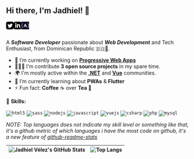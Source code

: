 ## Hi there, I'm Jadhiel! 👋

<a href="https://twitter.com/JadhielV">
    <img align="left" alt="Jadhiel Vélez | Twitter" width="21px" src="https://raw.githubusercontent.com/Jadhielv/Jadhielv/master/assets/twitter.png" />
</a>
<a href="https://www.linkedin.com/in/jadhielv/">
    <img align="left" alt="Jadhiel Vélez | LinkedIn" width="21px" src="https://raw.githubusercontent.com/Jadhielv/Jadhielv/master/assets/linkedin.png" />
</a>
<a href="https://www.freecodecamp.org/jadhielv">
    <img align="left" alt="Jadhiel Vélez | freeCodeCamp" width="21px" src="https://raw.githubusercontent.com/Jadhielv/Jadhielv/master/assets/freecodecamp.png" />
</a>

<br />
<br />

A <em>**Software Developer**</em> passionate about <em>**Web Development**</em> and Tech Enthusiast, from Dominican Republic 🇩🇴🌴.

- 🔭 I’m currently working on **[Progressive Web Apps](https://github.com/Jadhielv/course-project-pwa)**
- 👨🏻‍💻 I’m contribute **3 open source projects** in my spare time.
- 🌍 I'm mostly active within the **[.NET](https://github.com/DotNetDo)** and **[Vue](https://github.com/VueDominicana)** communities.
- 🌱 I’m currently learning about **PWAs** & **Flutter**
- ⚡ Fun fact: **Coffee** ☕ over **Tea 🍵**

🚀 **Skills:**

<code><img src="https://devicons.github.io/devicon/devicon.git/icons/html5/html5-original-wordmark.svg" alt="html5" width="50" height="50"/></code>
<code><img src="https://devicons.github.io/devicon/devicon.git/icons/sass/sass-original.svg" alt="sass" width="50" height="50"/></code>
<code><img src="https://devicons.github.io/devicon/devicon.git/icons/nodejs/nodejs-original-wordmark.svg" alt="nodejs" width="50" height="50"/></code>
<code><img src="https://devicons.github.io/devicon/devicon.git/icons/javascript/javascript-original.svg" alt="javascript" width="50" height="50"/></code>
<code><img src="https://devicons.github.io/devicon/devicon.git/icons/vuejs/vuejs-original-wordmark.svg" alt="vuejs" width="50" height="50"/></code>
<code><img src="https://devicons.github.io/devicon/devicon.git/icons/csharp/csharp-original.svg" alt="csharp" width="50" height="50"/></code>
<code><img src="https://devicons.github.io/devicon/devicon.git/icons/php/php-original.svg" alt="php" width="50" height="50"/></code>
<code><img src="https://devicons.github.io/devicon/devicon.git/icons/mysql/mysql-original-wordmark.svg" alt="mysql" width="50" height="50"/></code>

*NOTE: Top languages does not indicate my skill level or something like that, it's a github metric of which languages i have the most code on github, it's a new feature of [github-readme-stats](https://github.com/anuraghazra/github-readme-stats)*

| ![Jadhiel Vélez's GitHub Stats](https://github-readme-stats.vercel.app/api?username=jadhielv&show_icons=true&include_all_commits=true&theme=dracula)	| ![Top Langs](https://github-readme-stats.vercel.app/api/top-langs/?username=jadhielv&layout=compact&theme=dracula)	|
|---	                                                                                                                  |---	
